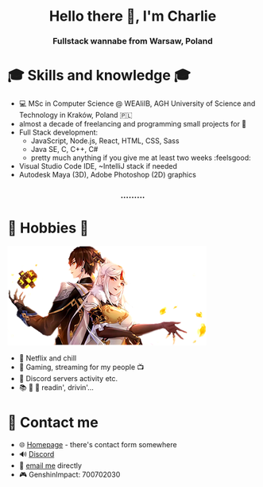 <h1 align="center">Hello there 👋, I'm Charlie</h1>
<h3 align="center">Fullstack wannabe from Warsaw, Poland</h3>


# :mortar_board: Skills and knowledge :mortar_board:
- :computer: MSc in Computer Science @ WEAIiIB, AGH University of Science and Technology in Kraków, Poland :poland:
- almost a decade of freelancing and programming small projects for :money_with_wings: 
- Full Stack development:
  * JavaScript, Node.js, React, HTML, CSS, Sass
  * Java SE, C, C++, C#
  * pretty much anything if you give me at least two weeks :feelsgood:
- Visual Studio Code IDE, ~IntelliJ stack if needed
- Autodesk Maya (3D), Adobe Photoshop (2D) graphics

<h3 align="center"> ......... </h3>

# 📅 Hobbies 📅

[![picture alt](.images/genshin-splash.png "Hobbies and socials :)")](https://genshin.mihoyo.com/en/)

- :sparkling_heart: Netflix and chill
- :space_invader: Gaming, streaming for my people :tv:
- :speech_balloon: Discord servers activity etc.
- :books: :red_car: :rocket: readin', drivin'...

# :speech_balloon: Contact me
- :globe_with_meridians: [Homepage](https://warchalowski.pl) - there's contact form somewhere
- :loud_sound: [Discord](https://discord.com/users/221202392685871114)
- :e-mail: [email me](mailto:kontakt@warchalowski.pl) directly
- :video_game: GenshinImpact: 700702030 

